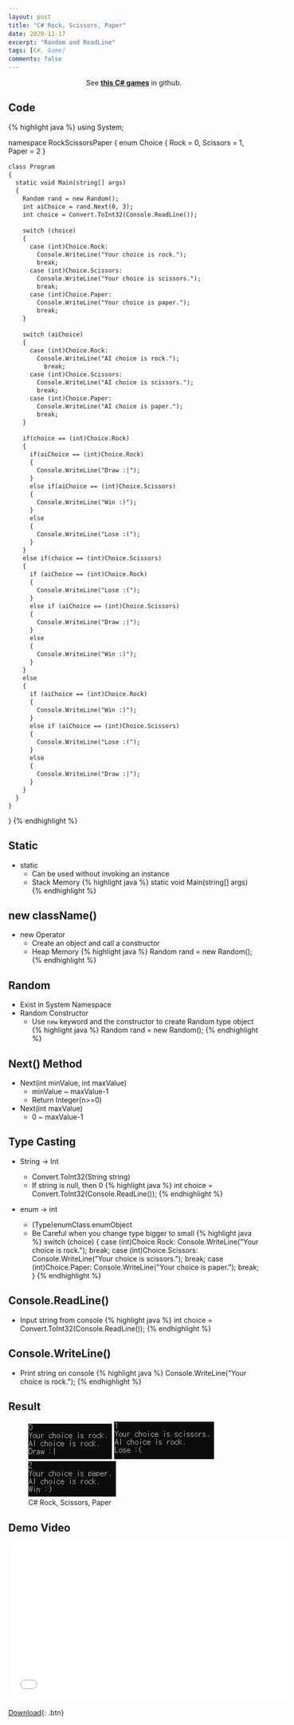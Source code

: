 ```yaml
---
layout: post
title: "C# Rock, Scissors, Paper"
date: 2020-12-17
excerpt: "Random and ReadLine"
tags: [C#, Game]
comments: false
---
```



<center>See <a href="https://github.com/leehuhlee/CShap"><b>this C# games</b></a> in github.</center>


## Code
{% highlight java %}
  using System;

  namespace RockScissorsPaper
  {
    enum Choice
    {
      Rock = 0,
      Scissors = 1,
      Paper = 2
    }

    class Program
    {
      static void Main(string[] args)
      {
        Random rand = new Random();
        int aiChoice = rand.Next(0, 3);
        int choice = Convert.ToInt32(Console.ReadLine());

        switch (choice)
        {
          case (int)Choice.Rock:
            Console.WriteLine("Your choice is rock.");
            break;
          case (int)Choice.Scissors:
            Console.WriteLine("Your choice is scissors.");
            break;
          case (int)Choice.Paper:
            Console.WriteLine("Your choice is paper.");
            break;
        }

        switch (aiChoice)
        {
          case (int)Choice.Rock:
            Console.WriteLine("AI choice is rock.");
              break;
          case (int)Choice.Scissors:
            Console.WriteLine("AI choice is scissors.");
            break;
          case (int)Choice.Paper:
            Console.WriteLine("AI choice is paper.");
            break;
        }

        if(choice == (int)Choice.Rock)
        {
          if(aiChoice == (int)Choice.Rock)
          {
            Console.WriteLine("Draw :|");
          }
          else if(aiChoice == (int)Choice.Scissors)
          {
            Console.WriteLine("Win :)");
          }
          else
          {
            Console.WriteLine("Lose :(");
          }
        }
        else if(choice == (int)Choice.Scissors)
        {
          if (aiChoice == (int)Choice.Rock)
          {
            Console.WriteLine("Lose :(");
          }
          else if (aiChoice == (int)Choice.Scissors)
          {
            Console.WriteLine("Draw :|");
          }
          else
          {
            Console.WriteLine("Win :)");
          }
        }
        else
        {
          if (aiChoice == (int)Choice.Rock)
          {
            Console.WriteLine("Win :)");
          }
          else if (aiChoice == (int)Choice.Scissors)
          {
            Console.WriteLine("Lose :(");
          }
          else
          {
            Console.WriteLine("Draw :|");
          }
        }
      }
    }
  }
{% endhighlight %}


## Static
* static
  - Can be used without invoking an instance
  - Stack Memory
{% highlight java %}
  static void Main(string[] args)
{% endhighlight %}


## new className()
* new Operator
  - Create an object and call a constructor
  - Heap Memory
{% highlight java %}
  Random rand = new Random();
{% endhighlight %}


## Random
* Exist in System Namespace
* Random Constructor
  - Use `new` keyword and the constructor to create Random type object
{% highlight java %}
  Random rand = new Random();
{% endhighlight %}


## Next() Method
* Next(int minValue, int maxValue)
  - minValue ~ maxValue-1
  - Return Integer(n>=0)
* Next(int maxValue)
  - 0 ~ maxValue-1



## Type Casting
* String -> Int
  - Convert.ToInt32(String string)
  - If string is null, then 0
{% highlight java %}
  int choice = Convert.ToInt32(Console.ReadLine());
{% endhighlight %}

* enum -> int
  - (Type)enumClass.enumObject
  - Be Careful when you change type bigger to small
{% highlight java %}
  switch (choice)
  {
    case (int)Choice.Rock:
      Console.WriteLine("Your choice is rock.");
      break;
    case (int)Choice.Scissors:
      Console.WriteLine("Your choice is scissors.");
      break;
    case (int)Choice.Paper:
      Console.WriteLine("Your choice is paper.");
      break;
  }
{% endhighlight %}


## Console.ReadLine()
* Input string from console
{% highlight java %}
  int choice = Convert.ToInt32(Console.ReadLine());
{% endhighlight %}


## Console.WriteLine()
* Print string on console
{% highlight java %}
  Console.WriteLine("Your choice is rock.");
{% endhighlight %}


## Result
<figure class="third">
  <a href="/assets/img/posts/cshap_rockscissorspaper/0.jpg"><img src="/assets/img/posts/cshap_rockscissorspaper/0.jpg"></a>
  <a href="/assets/img/posts/cshap_rockscissorspaper/1.jpg"><img src="/assets/img/posts/cshap_rockscissorspaper/1.jpg"></a>
  <a href="/assets/img/posts/cshap_rockscissorspaper/2.jpg"><img src="/assets/img/posts/cshap_rockscissorspaper/2.jpg"></a>
	<figcaption>C# Rock, Scissors, Paper</figcaption>
</figure>


## Demo Video
<iframe width="560" height="315" src="/assets/video/posts/cshap_rockscissorspaper/Cshap-Rock-Scissors-Paper.mp4" frameborder="0"> </iframe>

[Download](https://github.com/leehuhlee/CShap){: .btn}
